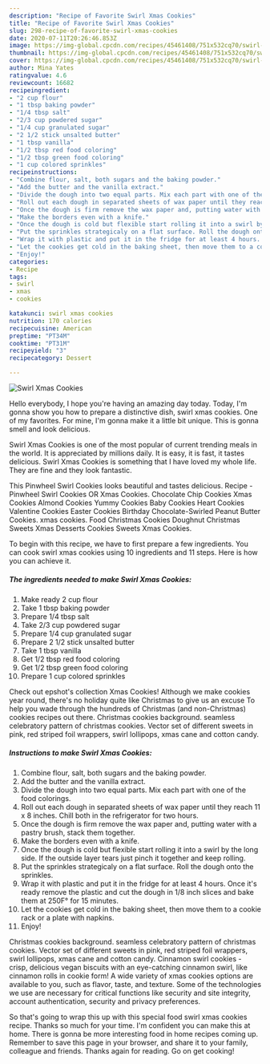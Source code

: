 ```yaml
---
description: "Recipe of Favorite Swirl Xmas Cookies"
title: "Recipe of Favorite Swirl Xmas Cookies"
slug: 298-recipe-of-favorite-swirl-xmas-cookies
date: 2020-07-11T20:26:46.853Z
image: https://img-global.cpcdn.com/recipes/45461408/751x532cq70/swirl-xmas-cookies-recipe-main-photo.jpg
thumbnail: https://img-global.cpcdn.com/recipes/45461408/751x532cq70/swirl-xmas-cookies-recipe-main-photo.jpg
cover: https://img-global.cpcdn.com/recipes/45461408/751x532cq70/swirl-xmas-cookies-recipe-main-photo.jpg
author: Mina Yates
ratingvalue: 4.6
reviewcount: 16682
recipeingredient:
- "2 cup flour"
- "1 tbsp baking powder"
- "1/4 tbsp salt"
- "2/3 cup powdered sugar"
- "1/4 cup granulated sugar"
- "2 1/2 stick unsalted butter"
- "1 tbsp vanilla"
- "1/2 tbsp red food coloring"
- "1/2 tbsp green food coloring"
- "1 cup colored sprinkles"
recipeinstructions:
- "Combine flour, salt, both sugars and the baking powder."
- "Add the butter and the vanilla extract."
- "Divide the dough into two equal parts. Mix each part with one of the food colorings."
- "Roll out each dough in separated sheets of wax paper until they reach 11 x 8 inches. Chill both in the refrigerator for two hours."
- "Once the dough is firm remove the wax paper and, putting water with a pastry brush, stack them together."
- "Make the borders even with a knife."
- "Once the dough is cold but flexible start rolling it into a swirl by the long side. If the outside layer tears just pinch it together and keep rolling."
- "Put the sprinkles strategicaly on a flat surface. Roll the dough onto the sprinkles."
- "Wrap it with plastic and put it in the fridge for at least 4 hours. Once it&#39;s ready remove the plastic and cut the dough in 1/8 inch slices and bake them at 250F° for 15 minutes."
- "Let the cookies get cold in the baking sheet, then move them to a cookie rack or a plate with napkins."
- "Enjoy!"
categories:
- Recipe
tags:
- swirl
- xmas
- cookies

katakunci: swirl xmas cookies 
nutrition: 170 calories
recipecuisine: American
preptime: "PT34M"
cooktime: "PT31M"
recipeyield: "3"
recipecategory: Dessert

---
```



![Swirl Xmas Cookies](https://img-global.cpcdn.com/recipes/45461408/751x532cq70/swirl-xmas-cookies-recipe-main-photo.jpg)

Hello everybody, I hope you're having an amazing day today. Today, I'm gonna show you how to prepare a distinctive dish, swirl xmas cookies. One of my favorites. For mine, I'm gonna make it a little bit unique. This is gonna smell and look delicious.

Swirl Xmas Cookies is one of the most popular of current trending meals in the world. It is appreciated by millions daily. It is easy, it is fast, it tastes delicious. Swirl Xmas Cookies is something that I have loved my whole life. They are fine and they look fantastic.

This Pinwheel Swirl Cookies looks beautiful and tastes delicious. Recipe - Pinwheel Swirl Cookies OR Xmas Cookies. Chocolate Chip Cookies Xmas Cookies Almond Cookies Yummy Cookies Baby Cookies Heart Cookies Valentine Cookies Easter Cookies Birthday Chocolate-Swirled Peanut Butter Cookies. xmas cookies. Food Christmas Cookies Doughnut Christmas Sweets Xmas Desserts Cookies Sweets Xmas Cookies.


To begin with this recipe, we have to first prepare a few ingredients. You can cook swirl xmas cookies using 10 ingredients and 11 steps. Here is how you can achieve it.

<!--inarticleads1-->

##### The ingredients needed to make Swirl Xmas Cookies:

1. Make ready 2 cup flour
1. Take 1 tbsp baking powder
1. Prepare 1/4 tbsp salt
1. Take 2/3 cup powdered sugar
1. Prepare 1/4 cup granulated sugar
1. Prepare 2 1/2 stick unsalted butter
1. Take 1 tbsp vanilla
1. Get 1/2 tbsp red food coloring
1. Get 1/2 tbsp green food coloring
1. Prepare 1 cup colored sprinkles


Check out epshot&#39;s collection Xmas Cookies! Although we make cookies year round, there&#39;s no holiday quite like Christmas to give us an excuse To help you wade through the hundreds of Christmas (and non-Christmas) cookies recipes out there. Christmas cookies background. seamless celebratory pattern of christmas cookies. Vector set of different sweets in pink, red striped foil wrappers, swirl lollipops, xmas cane and cotton candy. 

<!--inarticleads2-->

##### Instructions to make Swirl Xmas Cookies:

1. Combine flour, salt, both sugars and the baking powder.
1. Add the butter and the vanilla extract.
1. Divide the dough into two equal parts. Mix each part with one of the food colorings.
1. Roll out each dough in separated sheets of wax paper until they reach 11 x 8 inches. Chill both in the refrigerator for two hours.
1. Once the dough is firm remove the wax paper and, putting water with a pastry brush, stack them together.
1. Make the borders even with a knife.
1. Once the dough is cold but flexible start rolling it into a swirl by the long side. If the outside layer tears just pinch it together and keep rolling.
1. Put the sprinkles strategicaly on a flat surface. Roll the dough onto the sprinkles.
1. Wrap it with plastic and put it in the fridge for at least 4 hours. Once it&#39;s ready remove the plastic and cut the dough in 1/8 inch slices and bake them at 250F° for 15 minutes.
1. Let the cookies get cold in the baking sheet, then move them to a cookie rack or a plate with napkins.
1. Enjoy!


Christmas cookies background. seamless celebratory pattern of christmas cookies. Vector set of different sweets in pink, red striped foil wrappers, swirl lollipops, xmas cane and cotton candy. Cinnamon swirl cookies - crisp, delicious vegan biscuits with an eye-catching cinnamon swirl, like cinnamon rolls in cookie form! A wide variety of xmas cookies options are available to you, such as flavor, taste, and texture. Some of the technologies we use are necessary for critical functions like security and site integrity, account authentication, security and privacy preferences. 

So that's going to wrap this up with this special food swirl xmas cookies recipe. Thanks so much for your time. I'm confident you can make this at home. There is gonna be more interesting food in home recipes coming up. Remember to save this page in your browser, and share it to your family, colleague and friends. Thanks again for reading. Go on get cooking!

